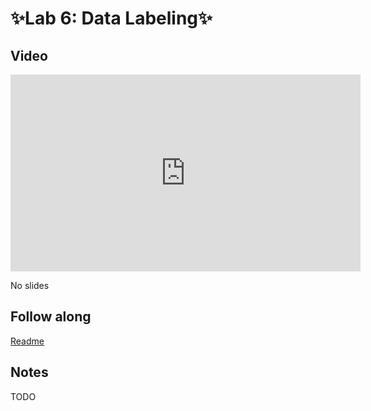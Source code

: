# ✨Lab 6: Data Labeling✨

## Video

<iframe width="560" height="315" src="https://www.youtube.com/embed/TODO" frameborder="0" allow="accelerometer; autoplay; clipboard-write; encrypted-media; gyroscope; picture-in-picture" allowfullscreen></iframe>

No slides

## Follow along

[Readme](https://github.com/full-stack-deep-learning/fsdl-text-recognizer-2021-labs/tree/main/lab6#readme)

## Notes

TODO
